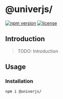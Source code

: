 # @univerjs/

[![npm version](https://img.shields.io/npm/v/@univerjs/)](https://npmjs.org/packages/@univerjs/)
[![license](https://img.shields.io/npm/l/@univerjs/)](https://img.shields.io/npm/l/@univerjs/)

## Introduction

> TODO: Introduction

## Usage

### Installation

```shell
npm i @univerjs/
```
